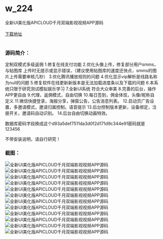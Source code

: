 # w_224
全新UI美化版APICLOUD千月双端影视视频APP源码
<br/></br>
[下载地址](https://www.uuid2.com/224.html "下载地址")
<br/></br>
<h3>源码简介：</h3>
<p>定制双模式多级返佣
1.修复在线支付功能
2.优化头像上传，修复部分用户smms，与贴图库 上传时无提示或显示错误，（建议使用贴图库的速度还快点，smms的图片上传需要审核几秒）
3.优化腾讯播放规则的问题
4.优化显示vip解析是线路名称为null的问题
5.修复软件在线更新新版本是无法加载进度条以及下载的问题
6.本系统只限于研究测试模拟娱乐学习
7.全新UI系统 符合大众审美
8.完善的后台，操作APP更自由
9.代理，返佣模式，自由切换
10.每日签到，佣金体现，头像/昵称自定义
11.微信快捷登录，海报分享，弹窗公告，公告消息列表。
12.启动页广告设置，多邀请模式，邀请归属控制，语音提示
13.后台控制版本更新，设备绑定，注册开关，邀请码自动识别。
14.后台自由切换动画特效。<p>
<p>数据库密码字段换成这个d93a5def7511da3d0f2d171d9c344e91密码就是123456<p>
<p>不带安装说明，请自行研究！<p>
<h3>截图：</h3>
<img src="https://www.uuid2.com/wp-content/uploads/img/202105/21898f3885.jpg" alt="全新UI美化版APICLOUD千月双端影视视频APP源码"><img src="https://www.uuid2.com/wp-content/uploads/img/202105/9cb4316883.jpg" alt="全新UI美化版APICLOUD千月双端影视视频APP源码"><img src="https://www.uuid2.com/wp-content/uploads/img/202105/9cb4316423.jpg" alt="全新UI美化版APICLOUD千月双端影视视频APP源码"><img src="https://www.uuid2.com/wp-content/uploads/img/202105/4488414670.jpg" alt="全新UI美化版APICLOUD千月双端影视视频APP源码"><img src="https://www.uuid2.com/wp-content/uploads/img/202105/4488414231.jpg" alt="全新UI美化版APICLOUD千月双端影视视频APP源码"><img src="https://www.uuid2.com/wp-content/uploads/img/202105/c83f082440.jpg" alt="全新UI美化版APICLOUD千月双端影视视频APP源码"><img src="https://www.uuid2.com/wp-content/uploads/img/202105/c83f082669.jpg" alt="全新UI美化版APICLOUD千月双端影视视频APP源码"><img src="https://www.uuid2.com/wp-content/uploads/img/202105/0eed943864.jpg" alt="全新UI美化版APICLOUD千月双端影视视频APP源码"><img src="https://www.uuid2.com/wp-content/uploads/img/202105/325cbb6778.jpg" alt="全新UI美化版APICLOUD千月双端影视视频APP源码"><img src="https://www.uuid2.com/wp-content/uploads/img/202105/325cbb6796.jpg" alt="全新UI美化版APICLOUD千月双端影视视频APP源码"><img src="https://www.uuid2.com/wp-content/uploads/img/202105/138b3f9132.jpg" alt="全新UI美化版APICLOUD千月双端影视视频APP源码"><img src="https://www.uuid2.com/wp-content/uploads/img/202105/138b3f9814.jpg" alt="全新UI美化版APICLOUD千月双端影视视频APP源码">

